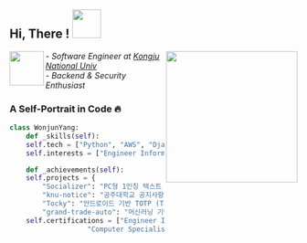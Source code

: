 ## Hi, There ! <img src="https://media.giphy.com/media/mGcNjsfWAjY5AEZNw6/giphy.gif" width="50">
<img align='right' src="https://github.com/user-attachments/assets/afba7ec7-2266-4aa0-bced-66571f515c0f" width="230">
<img align='left' src="https://github.com/user-attachments/assets/ae43f73b-0681-4e3c-8f6f-51f5b4bce7b5" width="60">

*- Software Engineer at <a href="https://www.kongju.ac.kr/KNU/index.do">Kongju National Univ</a>*<br>
*- Backend & Security Enthusiast*<br>

### A Self-Portrait in Code 🔥
```python
class WonjunYang:
    def _skills(self):
	self.tech = ["Python", "AWS", "Django"]
	self.interests = ["Engineer Information Security"]

    def _achievements(self):
	self.projects = {
	    "Socializer": "PC형 1인칭 텍스트 어드벤쳐 게임 팀프로젝트 UI 디자인",
	    "knu-notice": "공주대학교 공지사항 알림 서비스",
	    "Tocky": "안드로이드 기반 TOTP (Time-based One-Time Password) 관리자 앱",
	    "grand-trade-auto": "머신러닝 기반 중고차 가격 예측 서비스"}
	self.certifications = ["Engineer Information Processing",
			       "Computer Specialist in Spreadsheet & Database Level-1"]
```
